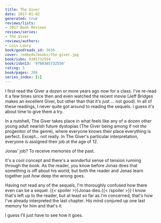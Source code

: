 ```yaml
---
title: The Giver
date: 2017-01-02
generated: true
reviews/lists:
- 2017 Book Reviews
reviews/series:
- The Giver
reviews/authors:
- Lois Lowry
book/goodreads_id: 3636
cover: /embeds/books/the-giver.jpg
book/isbn: 0385732554
book/isbn13: '9780385732550'
rating: 5
book/pages: 208
series_index: [1]
---
```

I first read the Giver a dozen or more years ago now for a class. I've re-read it a few times since then and even watched the recent movie (Jeff Bridges makes an excellent Giver, but other than that it's just ... not good). In all of these readings, I never quite got around to reading the sequels. I guess it's about time to give them a try.  

In a nutshell, The Giver takes place in what feels like any of a dozen other young adult nearish future dystopias (The Giver being among if not _the_ progenitor of the genre), where everyone knows their place everything is perfect. Except... not really. In The Giver's particular interpretation, everyone is assigned their job at the age of 12.  

<!--more-->

Jonas' job? To receive memories of the past.  

It's a cool concept and there's a wonderful sense of tension running through the book. As the reader, you know before Jonas does that something is off about his world, but both the reader and Jonas learn together just _how_ deep the wrong goes.  

Having not read any of the sequels, I'm thoroughly confused how there even can be a sequel.  {{< spoiler >}}Jonas dies.{{< /spoiler >}}  I know that's left up to the reader, but at least so far as I'm concerned, that's how I've already interpreted the last chapter. His mind conjured up one last memory for him and that's it.  

I guess I'll just have to see how it goes.